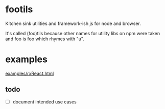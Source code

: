 # footils
Kitchen sink utilities and framework-ish js for node and browser.

It's called (foo)tils because other names for utility libs on npm were taken and foo is foo which rhymes with "u".

# examples
[examples/rxReact.html](examples/rxReact.html)

## todo
- [ ] document intended use cases
